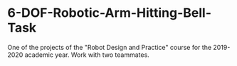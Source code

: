 # 6-DOF-Robotic-Arm-Hitting-Bell-Task
One of the projects of the "Robot Design and Practice" course for the 2019-2020 academic year. Work with two teammates.
